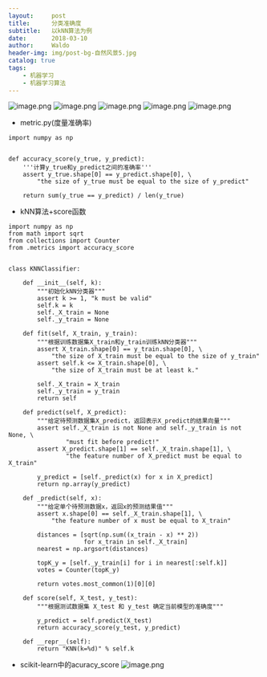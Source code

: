 ```yaml
---
layout:     post
title:      分类准确度
subtitle:   以kNN算法为例
date:       2018-03-10
author:     Waldo
header-img: img/post-bg-自然风景5.jpg
catalog: true
tags:
    - 机器学习
    - 机器学习算法
---
```


![image.png](https://upload-images.jianshu.io/upload_images/7216746-6ada76a83d31bf80.png?imageMogr2/auto-orient/strip%7CimageView2/2/w/1240)
![image.png](https://upload-images.jianshu.io/upload_images/7216746-07c2f1992ace0f0b.png?imageMogr2/auto-orient/strip%7CimageView2/2/w/1240)
![image.png](https://upload-images.jianshu.io/upload_images/7216746-cd8eb8c73fe037b9.png?imageMogr2/auto-orient/strip%7CimageView2/2/w/1240)
![image.png](https://upload-images.jianshu.io/upload_images/7216746-b2e9b9593f14b3de.png?imageMogr2/auto-orient/strip%7CimageView2/2/w/1240)
![image.png](https://upload-images.jianshu.io/upload_images/7216746-2769f2bd674bb5b0.png?imageMogr2/auto-orient/strip%7CimageView2/2/w/1240)
* metric.py(度量准确率)

```
import numpy as np


def accuracy_score(y_true, y_predict):
    '''计算y_true和y_predict之间的准确率'''
    assert y_true.shape[0] == y_predict.shape[0], \
        "the size of y_true must be equal to the size of y_predict"

    return sum(y_true == y_predict) / len(y_true)

```


* kNN算法+score函数


```
import numpy as np
from math import sqrt
from collections import Counter
from .metrics import accuracy_score


class KNNClassifier:

    def __init__(self, k):
        """初始化kNN分类器"""
        assert k >= 1, "k must be valid"
        self.k = k
        self._X_train = None
        self._y_train = None

    def fit(self, X_train, y_train):
        """根据训练数据集X_train和y_train训练kNN分类器"""
        assert X_train.shape[0] == y_train.shape[0], \
            "the size of X_train must be equal to the size of y_train"
        assert self.k <= X_train.shape[0], \
            "the size of X_train must be at least k."

        self._X_train = X_train
        self._y_train = y_train
        return self

    def predict(self, X_predict):
        """给定待预测数据集X_predict，返回表示X_predict的结果向量"""
        assert self._X_train is not None and self._y_train is not None, \
                "must fit before predict!"
        assert X_predict.shape[1] == self._X_train.shape[1], \
                "the feature number of X_predict must be equal to X_train"

        y_predict = [self._predict(x) for x in X_predict]
        return np.array(y_predict)

    def _predict(self, x):
        """给定单个待预测数据x，返回x的预测结果值"""
        assert x.shape[0] == self._X_train.shape[1], \
            "the feature number of x must be equal to X_train"

        distances = [sqrt(np.sum((x_train - x) ** 2))
                     for x_train in self._X_train]
        nearest = np.argsort(distances)

        topK_y = [self._y_train[i] for i in nearest[:self.k]]
        votes = Counter(topK_y)

        return votes.most_common(1)[0][0]

    def score(self, X_test, y_test):
        """根据测试数据集 X_test 和 y_test 确定当前模型的准确度"""

        y_predict = self.predict(X_test)
        return accuracy_score(y_test, y_predict)

    def __repr__(self):
        return "KNN(k=%d)" % self.k
```


* scikit-learn中的acuracy_score
![image.png](https://upload-images.jianshu.io/upload_images/7216746-57b477aafd49d4eb.png?imageMogr2/auto-orient/strip%7CimageView2/2/w/1240)
